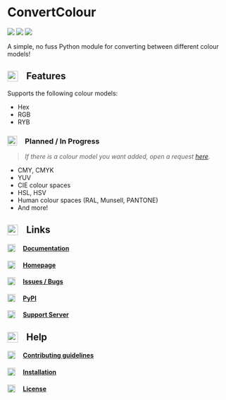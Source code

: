# ConvertColour

[<img src="https://img.shields.io/pypi/v/ConvertColour?label=PyPI"></img>](https://pypi.org/project/convertcolour/) [<img src="https://img.shields.io/pypi/l/ConvertColour?label=License"></img>](https://pypi.org/project/convertcolour/) [<img src="https://img.shields.io/pypi/pyversions/ConvertColour?label=Python"></img>](https://pypi.org/project/convertcolour/)

A simple, no fuss Python module for converting between different colour models!

## <picture width="24" style="vertical-align: bottom; margin-right: 7px;"><source srcset="https://github.com/Pigeon43/GitHub-icons/blob/main/dark/color-fg-default/tools-24.svg" media="(prefers-color-scheme: dark)"><img width="24" style="vertical-align: bottom; margin-right: 7px;" src="https://github.com/Pigeon43/GitHub-icons/blob/main/light/color-fg-default/tools-24.svg"></picture> Features
Supports the following colour models:
* Hex
* RGB
* RYB

### <picture width="22" style="vertical-align: bottom; margin-right: 7px;"><source srcset="https://github.com/Pigeon43/GitHub-icons/blob/main/dark/color-fg-default/clock-24.svg" media="(prefers-color-scheme: dark)"><img width="22" style="vertical-align: bottom; margin-right: 7px;" src="https://github.com/Pigeon43/GitHub-icons/blob/main/light/color-fg-default/clock-24.svg"></picture> Planned / In Progress
> *If there is a colour model you want added, open a request [here](https://github.com/Pigeon43/ConvertColour/issues/new?assignees=Pigeon43&labels=%F0%9F%8F%97+Enhancement&template=colour-model-request.md&title=Colour+model+request%3A+).*
* CMY, CMYK
* YUV
* CIE colour spaces
* HSL, HSV
* Human colour spaces (RAL, Munsell, PANTONE)
* And more!

## <picture width="24" style="vertical-align: bottom; margin-right: 7px;"><source srcset="https://github.com/Pigeon43/GitHub-icons/blob/main/dark/color-fg-default/link-24.svg" media="(prefers-color-scheme: dark)"><img width="24" style="vertical-align: bottom; margin-right: 7px;" src="https://github.com/Pigeon43/GitHub-icons/blob/main/light/color-fg-default/link-24.svg"></picture> Links
#### <a href="http://convertcolour.rtfd.io/"><picture width="18" style="vertical-align: bottom; margin-right: 7px;"><source srcset="https://github.com/Pigeon43/GitHub-icons/blob/main/dark/color-fg-default/book-16.svg" media="(prefers-color-scheme: dark)"><img width="18" style="vertical-align: bottom; margin-right: 7px;" src="https://github.com/Pigeon43/GitHub-icons/blob/main/light/color-fg-default/book-16.svg"></picture></a> [Documentation](http://convertcolour.rtfd.io/)
#### <a href="https://github.com/Pigeon43/ConvertColour"><picture width="18" style="vertical-align: bottom; margin-right: 7px;"><source srcset="https://github.com/Pigeon43/GitHub-icons/blob/main/dark/color-fg-default/mark-github-16.svg" media="(prefers-color-scheme: dark)"><img width="18" style="vertical-align: bottom; margin-right: 7px;" src="https://github.com/Pigeon43/GitHub-icons/blob/main/light/color-fg-default/mark-github-16.svg"></picture></a> [Homepage](https://github.com/Pigeon43/ConvertColour)
#### <a href="https://github.com/Pigeon43/ConvertColour/issues"><picture width="18" style="vertical-align: bottom; margin-right: 7px;"><source srcset="https://github.com/Pigeon43/GitHub-icons/blob/main/dark/color-fg-default/bug-16.svg" media="(prefers-color-scheme: dark)"><img width="18" style="vertical-align: bottom; margin-right: 7px;" src="https://github.com/Pigeon43/GitHub-icons/blob/main/light/color-fg-default/bug-16.svg"></picture></a> [Issues / Bugs](https://github.com/Pigeon43/ConvertColour/issues)
#### <a href="https://pypi.org/project/convertcolour/"><picture width="18" style="vertical-align: bottom; margin-right: 7px;"><source srcset="https://github.com/Pigeon43/GitHub-icons/blob/main/dark/color-fg-default/package-16.svg" media="(prefers-color-scheme: dark)"><img width="18" style="vertical-align: bottom; margin-right: 7px;" src="https://github.com/Pigeon43/GitHub-icons/blob/main/light/color-fg-default/package-16.svg"></picture></a> [PyPI](https://pypi.org/project/convertcolour/)
#### <a href="https://discord.gg/MyPTZBH4Q8"><picture width="18" style="vertical-align: bottom; margin-right: 7px;"><source srcset="https://assets-global.website-files.com/6257adef93867e50d84d30e2/636e0a6ca814282eca7172c6_icon_clyde_white_RGB.svg" media="(prefers-color-scheme: dark)"><img width="18" style="vertical-align: bottom; margin-right: 7px;" src="https://assets-global.website-files.com/6257adef93867e50d84d30e2/636e0a69f118df70ad7828d4_icon_clyde_blurple_RGB.svg"></picture></a> [Support Server](https://discord.gg/MyPTZBH4Q8)

## <picture width="24" style="vertical-align: bottom; margin-right: 7px;"><source srcset="https://github.com/Pigeon43/GitHub-icons/blob/main/dark/color-fg-default/info-24.svg" media="(prefers-color-scheme: dark)"><img width="24" style="vertical-align: bottom; margin-right: 7px;" src="https://github.com/Pigeon43/GitHub-icons/blob/main/light/color-fg-default/info-24.svg"></picture> Help
#### <a href="https://github.com/Pigeon43/ConvertColour/blob/main/CONTRIBUTING.md"><picture width="18" style="vertical-align: bottom; margin-right: 7px;"><source srcset="https://github.com/Pigeon43/GitHub-icons/blob/main/dark/color-fg-default/people-16.svg" media="(prefers-color-scheme: dark)"><img width="18" style="vertical-align: bottom; margin-right: 7px;" src="https://github.com/Pigeon43/GitHub-icons/blob/main/light/color-fg-default/people-16.svg"></picture></a> [Contributing guidelines](https://github.com/Pigeon43/ConvertColour/blob/main/CONTRIBUTING.md)
#### <a href="https://github.com/Pigeon43/ConvertColour/blob/main/INSTALL.md"><picture width="18" style="vertical-align: bottom; margin-right: 7px;"><source srcset="https://github.com/Pigeon43/GitHub-icons/blob/main/dark/color-fg-default/download-16.svg" media="(prefers-color-scheme: dark)"><img width="18" style="vertical-align: bottom; margin-right: 7px;" src="https://github.com/Pigeon43/GitHub-icons/blob/main/light/color-fg-default/download-16.svg"></picture></a> [Installation](https://github.com/Pigeon43/ConvertColour/blob/main/INSTALL.md)
#### <a href="https://github.com/Pigeon43/ConvertColour/blob/main/LICENSE"><picture width="18" style="vertical-align: bottom; margin-right: 7px;"><source srcset="https://github.com/Pigeon43/GitHub-icons/blob/main/dark/color-fg-default/law-16.svg" media="(prefers-color-scheme: dark)"><img width="18" style="vertical-align: bottom; margin-right: 7px;" src="https://github.com/Pigeon43/GitHub-icons/blob/main/light/color-fg-default/law-16.svg"></picture></a> [License](https://github.com/Pigeon43/ConvertColour/blob/main/LICENSE)